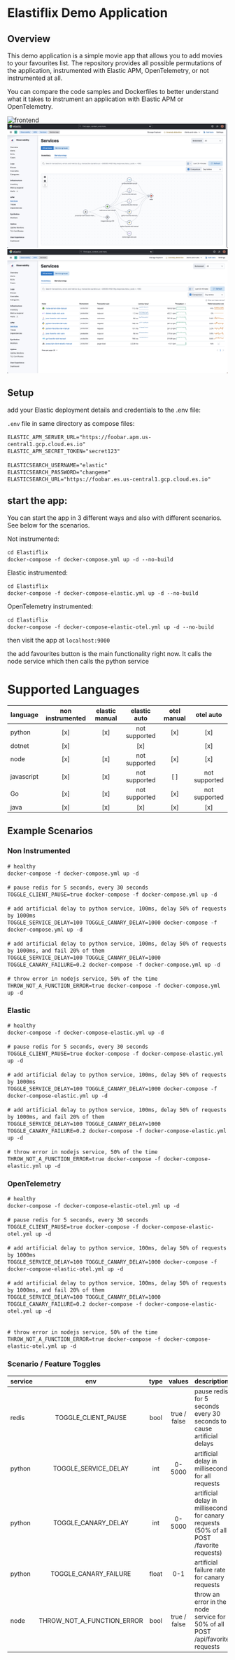 # Elastiflix Demo Application

## Overview

This demo application is a simple movie app that allows you to add movies to your favourites list. 
The repository provides all possible permutations of the application, instrumented with Elastic APM, OpenTelemetry, or not instrumented at all.

You can compare the code samples and Dockerfiles to better understand what it takes to instrument an application with Elastic APM or OpenTelemetry.


![frontend](./screenshots/frontend.png)
![service-map](./screenshots/service-map.png)
![inventory](./screenshots/inventory.png)

## Setup

add your Elastic deployment details and credentials to the .env file:

`.env` file in same directory as compose files:

```
ELASTIC_APM_SERVER_URL="https://foobar.apm.us-central1.gcp.cloud.es.io"
ELASTIC_APM_SECRET_TOKEN="secret123"

ELASTICSEARCH_USERNAME="elastic"
ELASTICSEARCH_PASSWORD="changeme"
ELASTICSEARCH_URL="https://foobar.es.us-central1.gcp.cloud.es.io"
```

## start the app:

You can start the app in 3 different ways and also with different scenarios. See below for the scenarios.

Not instrumented:
```
cd Elastiflix
docker-compose -f docker-compose.yml up -d --no-build

```
Elastic instrumented:
```
cd Elastiflix
docker-compose -f docker-compose-elastic.yml up -d --no-build
```
OpenTelemetry instrumented:
```
cd Elastiflix
docker-compose -f docker-compose-elastic-otel.yml up -d --no-build
```

then visit the app at `localhost:9000` 

the add favourites button is the main functionality right now. It calls the node service which then calls the python service

# Supported Languages


|  language | non instrumented  | elastic manual  | elastic auto  | otel manual  | otel auto  |
|---|:---:|:---:|:---:|:---:|:---:|
| python  | [x] | [x] | not supported | [x] | [x] |
| dotnet  | [x] |   | [x] |   | [x] |
| node  | [x] |[x]| not supported | [x] | [x] |
| javascript  | [x] | [x] | not supported | [ ]| not supported |
| Go  | [x] | [x] | not supported | [x] | not supported  |
| java  | [x] | [x] | [x] | [x] | [x] |

## Example Scenarios

### Non Instrumented
``````
# healthy
docker-compose -f docker-compose.yml up -d

# pause redis for 5 seconds, every 30 seconds
TOGGLE_CLIENT_PAUSE=true docker-compose -f docker-compose.yml up -d

# add artificial delay to python service, 100ms, delay 50% of requests by 1000ms
TOGGLE_SERVICE_DELAY=100 TOGGLE_CANARY_DELAY=1000 docker-compose -f docker-compose.yml up -d

# add artificial delay to python service, 100ms, delay 50% of requests by 1000ms, and fail 20% of them
TOGGLE_SERVICE_DELAY=100 TOGGLE_CANARY_DELAY=1000 TOGGLE_CANARY_FAILURE=0.2 docker-compose -f docker-compose.yml up -d

# throw error in nodejs service, 50% of the time
THROW_NOT_A_FUNCTION_ERROR=true docker-compose -f docker-compose.yml up -d 
``````

### Elastic
``````
# healthy
docker-compose -f docker-compose-elastic.yml up -d

# pause redis for 5 seconds, every 30 seconds
TOGGLE_CLIENT_PAUSE=true docker-compose -f docker-compose-elastic.yml up -d 

# add artificial delay to python service, 100ms, delay 50% of requests by 1000ms
TOGGLE_SERVICE_DELAY=100 TOGGLE_CANARY_DELAY=1000 docker-compose -f docker-compose-elastic.yml up -d

# add artificial delay to python service, 100ms, delay 50% of requests by 1000ms, and fail 20% of them
TOGGLE_SERVICE_DELAY=100 TOGGLE_CANARY_DELAY=1000 TOGGLE_CANARY_FAILURE=0.2 docker-compose -f docker-compose-elastic.yml up -d

# throw error in nodejs service, 50% of the time
THROW_NOT_A_FUNCTION_ERROR=true docker-compose -f docker-compose-elastic.yml up -d 
``````

### OpenTelemetry
``````
# healthy
docker-compose -f docker-compose-elastic-otel.yml up -d

# pause redis for 5 seconds, every 30 seconds
TOGGLE_CLIENT_PAUSE=true docker-compose -f docker-compose-elastic-otel.yml up -d 

# add artificial delay to python service, 100ms, delay 50% of requests by 1000ms
TOGGLE_SERVICE_DELAY=100 TOGGLE_CANARY_DELAY=1000 docker-compose -f docker-compose-elastic-otel.yml up -d

# add artificial delay to python service, 100ms, delay 50% of requests by 1000ms, and fail 20% of them
TOGGLE_SERVICE_DELAY=100 TOGGLE_CANARY_DELAY=1000 TOGGLE_CANARY_FAILURE=0.2 docker-compose -f docker-compose-elastic-otel.yml up -d


# throw error in nodejs service, 50% of the time
THROW_NOT_A_FUNCTION_ERROR=true docker-compose -f docker-compose-elastic-otel.yml up -d 
``````

### Scenario / Feature Toggles


|  service | env  | type | values | description  | 
|---|:---:|:---:|:---:|:---|
| redis | TOGGLE_CLIENT_PAUSE  | bool | true / false | pause redis for 5 seconds every 30 seconds to cause artificial delays  |
| python | TOGGLE_SERVICE_DELAY  | int | 0-5000 | artificial delay in milliseconds for all requests  |
| python | TOGGLE_CANARY_DELAY  | int | 0-5000 | artificial delay in milliseconds for canary requests (50% of all POST /favorite requests)  |
| python | TOGGLE_CANARY_FAILURE  | float | 0-1 | artificial failure rate for canary requests |
| node   | THROW_NOT_A_FUNCTION_ERROR  | bool | true / false | throw an error in the node service for 50% of all POST /api/favorite requests  |
